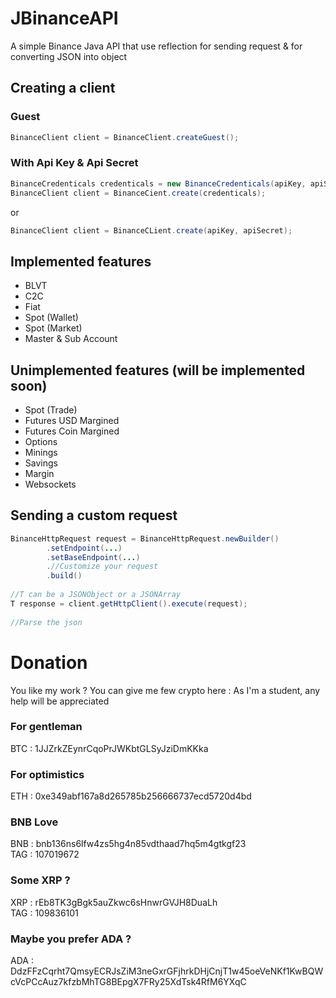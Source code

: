 # JBinanceAPI
A simple Binance Java API that use reflection for sending request & for converting JSON into object

## Creating a client

### Guest
```java
BinanceClient client = BinanceClient.createGuest();
```

### With Api Key & Api Secret

```java
BinanceCredenticals credenticals = new BinanceCredenticals(apiKey, apiSecret);
BinanceClient client = BinanceCient.create(credenticals); 
```
or
```java
BinanceClient client = BinanceCLient.create(apiKey, apiSecret);
```

## Implemented features

* BLVT
* C2C
* Fiat
* Spot (Wallet)
* Spot (Market)
* Master & Sub Account

## Unimplemented features (will be implemented soon)

* Spot (Trade)
* Futures USD Margined
* Futures Coin Margined
* Options
* Minings
* Savings
* Margin
* Websockets

## Sending a custom request
```java
BinanceHttpRequest request = BinanceHttpRequest.newBuilder()
        .setEndpoint(...)
        .setBaseEndpoint(...)
        .//Customize your request
        .build()
  
//T can be a JSONObject or a JSONArray
T response = client.getHttpClient().execute(request);
  
//Parse the json
```
# Donation
You like my work ? You can give me few crypto here : 
As I'm a student, any help will be appreciated

### For gentleman
BTC : 1JJZrkZEynrCqoPrJWKbtGLSyJziDmKKka
### For optimistics
ETH : 0xe349abf167a8d265785b256666737ecd5720d4bd
### BNB Love
BNB : bnb136ns6lfw4zs5hg4n85vdthaad7hq5m4gtkgf23  
TAG : 107019672
### Some XRP ?
XRP : rEb8TK3gBgk5auZkwc6sHnwrGVJH8DuaLh  
TAG : 109836101
### Maybe you prefer ADA ?
ADA : DdzFFzCqrht7QmsyECRJsZiM3neGxrGFjhrkDHjCnjT1w45oeVeNKf1KwBQWcVcPCcAuz7kfzbMhTG8BEpgX7FRy25XdTsk4RfM6YXqC
